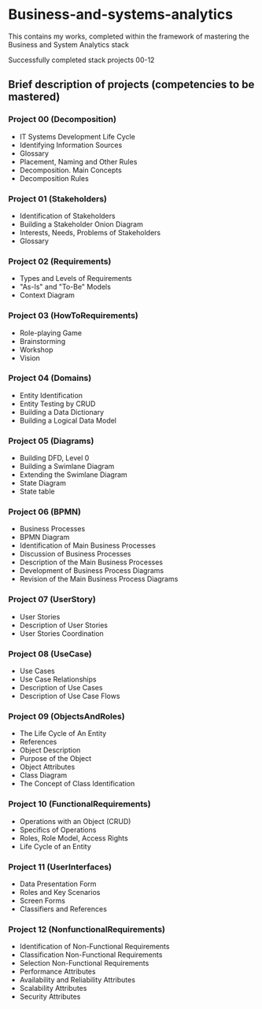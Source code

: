 # Business-and-systems-analytics
This contains my works, completed within the framework of mastering the Business and System Analytics stack

Successfully completed stack projects 00-12

## Brief description of projects (competencies to be mastered)

### Project 00 (Decomposition)
- IT Systems Development Life Cycle
- Identifying Information Sources
- Glossary
- Placement, Naming and Other Rules
- Decomposition. Main Concepts
- Decomposition Rules

### Project 01 (Stakeholders)
- Identification of Stakeholders
- Building a Stakeholder Onion Diagram
- Interests, Needs, Problems of Stakeholders
- Glossary

### Project 02 (Requirements)
- Types and Levels of Requirements
- "As-Is" and "To-Be" Models
- Context Diagram

### Project 03 (HowToRequirements)
- Role-playing Game
- Brainstorming
- Workshop
- Vision 

### Project 04 (Domains)
- Entity Identification
- Entity Testing by CRUD
- Building a Data Dictionary
- Building a Logical Data Model

### Project 05 (Diagrams)
- Building DFD, Level 0
- Building a Swimlane Diagram
- Extending the Swimlane Diagram
- State Diagram
- State table

### Project 06 (BPMN)
- Business Processes
- BPMN Diagram
- Identification of Main Business Processes
- Discussion of Business Processes
- Description of the Main Business Processes
- Development of Business Process Diagrams
- Revision of the Main Business Process Diagrams

### Project 07 (UserStory)
- User Stories
- Description of User Stories
- User Stories Coordination

### Project 08 (UseCase)
- Use Cases
- Use Case Relationships
- Description of Use Cases
- Description of Use Case Flows

### Project 09 (ObjectsAndRoles)
- The Life Cycle of An Entity
- References
- Object Description
- Purpose of the Object
- Object Attributes
- Class Diagram
- The Сoncept of Сlass Identification

### Project 10 (FunctionalRequirements)
- Operations with an Object (CRUD)
- Specifics of Operations
- Roles, Role Model, Access Rights
- Life Cycle of an Entity

### Project 11 (UserInterfaces)
- Data Presentation Form
- Roles and Key Scenarios
- Screen Forms
- Classifiers and References

### Project 12 (NonfunctionalRequirements)
- Identification of Non-Functional Requirements
- Classification Non-Functional Requirements
- Selection Non-Functional Requirements
- Performance Attributes
- Availability and Reliability Attributes
- Scalability Attributes
- Security Attributes